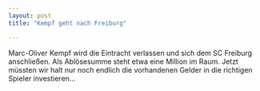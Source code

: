 ```yaml
---
layout: post
title: "Kempf geht nach Freiburg"

---
```


Marc-Oliver Kempf wird die Eintracht verlassen und sich dem SC Freiburg anschließen. Als Ablösesumme steht etwa eine Million im Raum. Jetzt müssten wir halt nur noch endlich die vorhandenen Gelder in die richtigen Spieler investieren...


